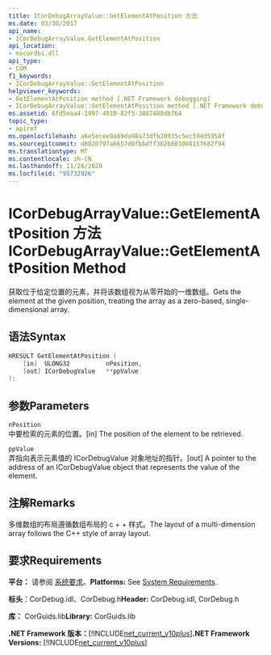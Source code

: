 ```yaml
---
title: ICorDebugArrayValue::GetElementAtPosition 方法
ms.date: 03/30/2017
api_name:
- ICorDebugArrayValue.GetElementAtPosition
api_location:
- mscordbi.dll
api_type:
- COM
f1_keywords:
- ICorDebugArrayValue::GetElementAtPosition
helpviewer_keywords:
- GetElementAtPosition method [.NET Framework debugging]
- ICorDebugArrayValue::GetElementAtPosition method [.NET Framework debugging]
ms.assetid: 6fd5eaa4-1997-4910-82f5-3887480db764
topic_type:
- apiref
ms.openlocfilehash: a6e5ecee9a89da98a73dfb20935c5ec594d5958f
ms.sourcegitcommit: d8020797a6657d0fbbdff362b80300815f682f94
ms.translationtype: MT
ms.contentlocale: zh-CN
ms.lasthandoff: 11/24/2020
ms.locfileid: "95732926"
---
```

# <a name="icordebugarrayvaluegetelementatposition-method"></a><span data-ttu-id="28b78-102">ICorDebugArrayValue::GetElementAtPosition 方法</span><span class="sxs-lookup"><span data-stu-id="28b78-102">ICorDebugArrayValue::GetElementAtPosition Method</span></span>

<span data-ttu-id="28b78-103">获取位于给定位置的元素，并将该数组视为从零开始的一维数组。</span><span class="sxs-lookup"><span data-stu-id="28b78-103">Gets the element at the given position, treating the array as a zero-based, single-dimensional array.</span></span>  
  
## <a name="syntax"></a><span data-ttu-id="28b78-104">语法</span><span class="sxs-lookup"><span data-stu-id="28b78-104">Syntax</span></span>  
  
```cpp  
HRESULT GetElementAtPosition (  
    [in]  ULONG32          nPosition,  
    [out] ICorDebugValue   **ppValue  
);  
```  
  
## <a name="parameters"></a><span data-ttu-id="28b78-105">参数</span><span class="sxs-lookup"><span data-stu-id="28b78-105">Parameters</span></span>  

 `nPosition`  
 <span data-ttu-id="28b78-106">中要检索的元素的位置。</span><span class="sxs-lookup"><span data-stu-id="28b78-106">[in] The position of the element to be retrieved.</span></span>  
  
 `ppValue`  
 <span data-ttu-id="28b78-107">弄指向表示元素值的 ICorDebugValue 对象地址的指针。</span><span class="sxs-lookup"><span data-stu-id="28b78-107">[out] A pointer to the address of an ICorDebugValue object that represents the value of the element.</span></span>  
  
## <a name="remarks"></a><span data-ttu-id="28b78-108">注解</span><span class="sxs-lookup"><span data-stu-id="28b78-108">Remarks</span></span>  

 <span data-ttu-id="28b78-109">多维数组的布局遵循数组布局的 c + + 样式。</span><span class="sxs-lookup"><span data-stu-id="28b78-109">The layout of a multi-dimension array follows the C++ style of array layout.</span></span>  
  
## <a name="requirements"></a><span data-ttu-id="28b78-110">要求</span><span class="sxs-lookup"><span data-stu-id="28b78-110">Requirements</span></span>  

 <span data-ttu-id="28b78-111">**平台：** 请参阅 [系统要求](../../get-started/system-requirements.md)。</span><span class="sxs-lookup"><span data-stu-id="28b78-111">**Platforms:** See [System Requirements](../../get-started/system-requirements.md).</span></span>  
  
 <span data-ttu-id="28b78-112">**标头**：CorDebug.idl、CorDebug.h</span><span class="sxs-lookup"><span data-stu-id="28b78-112">**Header:** CorDebug.idl, CorDebug.h</span></span>  
  
 <span data-ttu-id="28b78-113">**库：** CorGuids.lib</span><span class="sxs-lookup"><span data-stu-id="28b78-113">**Library:** CorGuids.lib</span></span>  
  
 <span data-ttu-id="28b78-114">**.NET Framework 版本：**[!INCLUDE[net_current_v10plus](../../../../includes/net-current-v10plus-md.md)]</span><span class="sxs-lookup"><span data-stu-id="28b78-114">**.NET Framework Versions:** [!INCLUDE[net_current_v10plus](../../../../includes/net-current-v10plus-md.md)]</span></span>
